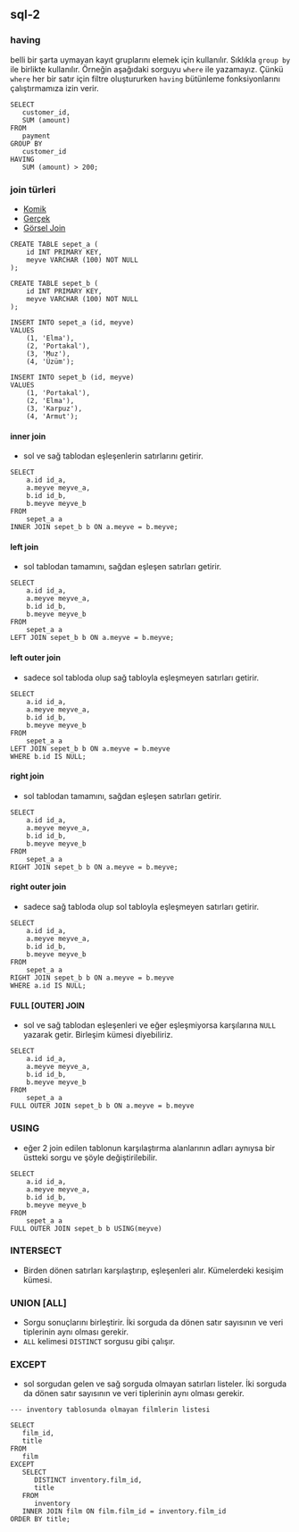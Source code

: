 ## sql-2

### having
belli bir şarta uymayan kayıt gruplarını elemek için kullanılır. Sıklıkla `group by` ile birlikte kullanılır. Örneğin aşağıdaki sorguyu `where` ile yazamayız. Çünkü `where` her bir satır için filtre oluştururken `having` bütünleme fonksiyonlarını çalıştırmamıza izin verir.

```
SELECT
   customer_id,
   SUM (amount)
FROM
   payment
GROUP BY
   customer_id
HAVING
   SUM (amount) > 200;
```

### join türleri
 - [Komik](https://66.media.tumblr.com/11ba835a623fdedfb18153f14c8d8105/tumblr_pkthgeel1f1rh9ffao1_500.jpg)
 - [Gerçek](https://blog.jooq.org/2016/07/05/say-no-to-venn-diagrams-when-explaining-joins/)
 - [Görsel Join](http://joins.spathon.com/)

```
CREATE TABLE sepet_a (
    id INT PRIMARY KEY,
    meyve VARCHAR (100) NOT NULL
);

CREATE TABLE sepet_b (
    id INT PRIMARY KEY,
    meyve VARCHAR (100) NOT NULL
);

INSERT INTO sepet_a (id, meyve)
VALUES
    (1, 'Elma'),
    (2, 'Portakal'),
    (3, 'Muz'),
    (4, 'Üzüm');

INSERT INTO sepet_b (id, meyve)
VALUES
    (1, 'Portakal'),
    (2, 'Elma'),
    (3, 'Karpuz'),
    (4, 'Armut');
```
#### inner join
* sol ve sağ tablodan eşleşenlerin satırlarını getirir.
```
SELECT
    a.id id_a,
    a.meyve meyve_a,
    b.id id_b,
    b.meyve meyve_b
FROM
    sepet_a a
INNER JOIN sepet_b b ON a.meyve = b.meyve;
```
#### left join
* sol tablodan tamamını, sağdan eşleşen satırları getirir.
```
SELECT
    a.id id_a,
    a.meyve meyve_a,
    b.id id_b,
    b.meyve meyve_b
FROM
    sepet_a a
LEFT JOIN sepet_b b ON a.meyve = b.meyve;
```
#### left outer join
* sadece sol tabloda olup sağ tabloyla eşleşmeyen satırları getirir.
```
SELECT
    a.id id_a,
    a.meyve meyve_a,
    b.id id_b,
    b.meyve meyve_b
FROM
    sepet_a a
LEFT JOIN sepet_b b ON a.meyve = b.meyve
WHERE b.id IS NULL;
```



#### right join
* sol tablodan tamamını, sağdan eşleşen satırları getirir.
```
SELECT
    a.id id_a,
    a.meyve meyve_a,
    b.id id_b,
    b.meyve meyve_b
FROM
    sepet_a a
RIGHT JOIN sepet_b b ON a.meyve = b.meyve;
```

#### right outer join
* sadece sağ tabloda olup sol tabloyla eşleşmeyen satırları getirir.
```
SELECT
    a.id id_a,
    a.meyve meyve_a,
    b.id id_b,
    b.meyve meyve_b
FROM
    sepet_a a
RIGHT JOIN sepet_b b ON a.meyve = b.meyve
WHERE a.id IS NULL;
```

#### FULL [OUTER] JOIN
* sol ve sağ tablodan eşleşenleri ve eğer eşleşmiyorsa karşılarına `NULL` yazarak getir. Birleşim kümesi diyebiliriz.
```
SELECT
    a.id id_a,
    a.meyve meyve_a,
    b.id id_b,
    b.meyve meyve_b
FROM
    sepet_a a
FULL OUTER JOIN sepet_b b ON a.meyve = b.meyve
```

### USING
* eğer 2 join edilen tablonun karşılaştırma alanlarının adları aynıysa bir üstteki sorgu ve şöyle değiştirilebilir.

```
SELECT
    a.id id_a,
    a.meyve meyve_a,
    b.id id_b,
    b.meyve meyve_b
FROM
    sepet_a a
FULL OUTER JOIN sepet_b b USING(meyve)
```

### INTERSECT
* Birden dönen satırları karşılaştırıp, eşleşenleri alır. Kümelerdeki kesişim kümesi.

### UNION [ALL]
* Sorgu sonuçlarını birleştirir. İki sorguda da dönen satır sayısının ve veri tiplerinin aynı olması gerekir.
* `ALL` kelimesi `DISTINCT` sorgusu gibi çalışır.

### EXCEPT
* sol sorgudan gelen ve sağ sorguda olmayan satırları listeler. İki sorguda da dönen satır sayısının ve veri tiplerinin aynı olması gerekir.

```
--- inventory tablosunda olmayan filmlerin listesi

SELECT
   film_id,
   title
FROM
   film
EXCEPT
   SELECT
      DISTINCT inventory.film_id,
      title
   FROM
      inventory
   INNER JOIN film ON film.film_id = inventory.film_id
ORDER BY title;
```
